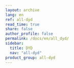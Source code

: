 ```yaml
---
layout: archive
lang: en
ref: all-dyd
read_time: true
share: false
author_profile: false
permalink: /docs/en/all_dyd/
sidebar:
  title: DYD
  nav: "all-dyd"
product_group: all-dyd
---
```

